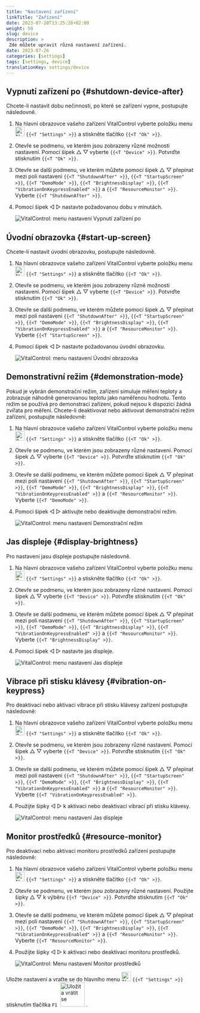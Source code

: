 ```yaml
---
title: "Nastavení zařízení"
linkTitle: "Zařízení"
date: 2023-07-28T13:25:28+02:00
weight: 50
slug: device
description: >
 Zde můžete upravit různá nastavení zařízení.
date: 2023-07-26
categories: [settings]
tags: [settings, device]
translationKey: settings/device
---
```

## Vypnutí zařízení po {#shutdown-device-after}
Chcete-li nastavit dobu nečinnosti, po které se zařízení vypne, postupujte následovně.

1. Na hlavní obrazovce vašeho zařízení VitalControl vyberte položku menu <img src="/icons/gear.svg" width="25" align="bottom" alt="Nastavení" /> `{{<T "Settings" >}}` a stiskněte tlačítko `{{<T "Ok" >}}`.

2. Otevře se podmenu, ve kterém jsou zobrazeny různé možnosti nastavení. Pomocí šipek △ ▽ vyberte `{{<T "Device" >}}`. Potvrďte stisknutím `{{<T "Ok" >}}`.

3. Otevře se další podmenu, ve kterém můžete pomocí šipek △ ▽ přepínat mezi poli nastavení `{{<T "ShutdownAfter" >}}`, `{{<T "StartupScreen" >}}`, `{{<T "DemoMode" >}}`, `{{<T "BrightnessDisplay" >}}`, `{{<T "VibrationOnKeypressEnabled" >}}` a `{{<T "ResourceMonitor" >}}`. Vyberte `{{<T "ShutdownAfter" >}}`.

4. Pomocí šipek ◁ ▷ nastavte požadovanou dobu v minutách.

    ![VitalControl: menu nastavení Vypnutí zařízení po](../images/shutdowndeviceafter.png "Vypnutí zařízení po")

## Úvodní obrazovka {#start-up-screen}

Chcete-li nastavit úvodní obrazovku, postupujte následovně.

1. Na hlavní obrazovce vašeho zařízení VitalControl vyberte položku menu <img src="/icons/gear.svg" width="25" align="bottom" alt="Nastavení" /> `{{<T "Settings" >}}` a stiskněte tlačítko `{{<T "Ok" >}}`.

2. Otevře se podmenu, ve kterém jsou zobrazeny různé možnosti nastavení. Pomocí šipek △ ▽ vyberte `{{<T "Device" >}}`. Potvrďte stisknutím `{{<T "Ok" >}}`.

3. Otevře se další podmenu, ve kterém můžete pomocí šipek △ ▽ přepínat mezi poli nastavení `{{<T "ShutdownAfter" >}}`, `{{<T "StartupScreen" >}}`, `{{<T "DemoMode" >}}`, `{{<T "BrightnessDisplay" >}}`, `{{<T "VibrationOnKeypressEnabled" >}}` a `{{<T "ResourceMonitor" >}}`. Vyberte `{{<T "StartupScreen" >}}`.

4. Pomocí šipek ◁ ▷ nastavte požadovanou úvodní obrazovku.

    ![VitalControl: menu nastavení Úvodní obrazovka](../images/startupscreen.png "Úvodní obrazovka")

## Demonstrativní režim {#demonstration-mode}

Pokud je vybrán demonstrační režim, zařízení simuluje měření teploty a zobrazuje náhodně generovanou teplotu jako naměřenou hodnotu. Tento režim se používá pro demonstraci zařízení, pokud nejsou k dispozici žádná zvířata pro měření. Chcete-li deaktivovat nebo aktivovat demonstrační režim zařízení, postupujte následovně:


1. Na hlavní obrazovce vašeho zařízení VitalControl vyberte položku menu <img src="/icons/gear.svg" width="25" align="bottom" alt="Settings" /> `{{<T "Settings" >}}` a stiskněte tlačítko `{{<T "Ok" >}}`.

2. Otevře se podmenu, ve kterém jsou zobrazeny různé nastavení. Pomocí šipek △ ▽ vyberte `{{<T "Device" >}}`. Potvrďte stisknutím `{{<T "Ok" >}}`.

3. Otevře se další podmenu, ve kterém můžete pomocí šipek △ ▽ přepínat mezi poli nastavení `{{<T "ShutdownAfter" >}}`, `{{<T "StartupScreen" >}}`, `{{<T "DemoMode" >}}`, `{{<T "BrightnessDisplay" >}}`, `{{<T "VibrationOnKeypressEnabled" >}}` a `{{<T "ResourceMonitor" >}}`. Vyberte `{{<T "DemoMode" >}}`.

4. Pomocí šipek ◁ ▷ aktivujte nebo deaktivujte demonstrační režim.

    ![VitalControl: menu nastavení Demonstrační režim](../images/demonstrationmode.png "Demonstrační režim")

## Jas displeje {#display-brightness}

Pro nastavení jasu displeje postupujte následovně.

1. Na hlavní obrazovce vašeho zařízení VitalControl vyberte položku menu <img src="/icons/gear.svg" width="25" align="bottom" alt="Settings" /> `{{<T "Settings" >}}` a stiskněte tlačítko `{{<T "Ok" >}}`.

2. Otevře se podmenu, ve kterém jsou zobrazeny různé nastavení. Pomocí šipek △ ▽ vyberte `{{<T "Device" >}}`. Potvrďte stisknutím `{{<T "Ok" >}}`.

3. Otevře se další podmenu, ve kterém můžete pomocí šipek △ ▽ přepínat mezi poli nastavení `{{<T "ShutdownAfter" >}}`, `{{<T "StartupScreen" >}}`, `{{<T "DemoMode" >}}`, `{{<T "BrightnessDisplay" >}}`, `{{<T "VibrationOnKeypressEnabled" >}}` a `{{<T "ResourceMonitor" >}}`. Vyberte `{{<T "BrightnessDisplay" >}}`.

4. Pomocí šipek ◁ ▷ nastavte jas displeje.

    ![VitalControl: menu nastavení Jas displeje](../images/displaybrightness.png "Jas displeje")

## Vibrace při stisku klávesy {#vibration-on-keypress}

Pro deaktivaci nebo aktivaci vibrace při stisku klávesy zařízení postupujte následovně:

1. Na hlavní obrazovce vašeho zařízení VitalControl vyberte položku menu <img src="/icons/gear.svg" width="25" align="bottom" alt="Settings" /> `{{<T "Settings" >}}` a stiskněte tlačítko `{{<T "Ok" >}}`.

2. Otevře se podmenu, ve kterém jsou zobrazeny různé nastavení. Pomocí šipek △ ▽ vyberte `{{<T "Device" >}}`. Potvrďte stisknutím `{{<T "Ok" >}}`.

3. Otevře se další podmenu, ve kterém můžete pomocí šipek △ ▽ přepínat mezi poli nastavení `{{<T "ShutdownAfter" >}}`, `{{<T "StartupScreen" >}}`, `{{<T "DemoMode" >}}`, `{{<T "BrightnessDisplay" >}}`, `{{<T "VibrationOnKeypressEnabled" >}}` a `{{<T "ResourceMonitor" >}}`. Vyberte `{{<T "VibrationOnKeypressEnabled" >}}`.


4. Použijte šipky ◁ ▷ k aktivaci nebo deaktivaci vibrací při stisku klávesy.

    ![VitalControl: menu nastavení Jas displeje](../images/vibrationonkeypress.png "Jas displeje")

## Monitor prostředků {#resource-monitor}

Pro deaktivaci nebo aktivaci monitoru prostředků zařízení postupujte následovně:

1. Na hlavní obrazovce vašeho zařízení VitalControl vyberte položku menu <img src="/icons/gear.svg" width="25" align="bottom" alt="Nastavení" /> `{{<T "Settings" >}}` a stiskněte tlačítko `{{<T "Ok" >}}`.

2. Otevře se podmenu, ve kterém jsou zobrazeny různé nastavení. Použijte šipky △ ▽ k výběru `{{<T "Device" >}}`. Potvrďte stisknutím `{{<T "Ok" >}}`.

3. Otevře se další podmenu, ve kterém můžete pomocí šipek △ ▽ přepínat mezi poli nastavení `{{<T "ShutdownAfter" >}}`, `{{<T "StartupScreen" >}}`, `{{<T "DemoMode" >}}`, `{{<T "BrightnessDisplay" >}}`, `{{<T "VibrationOnKeypressEnabled" >}}` a `{{<T "ResourceMonitor" >}}`. Vyberte `{{<T "ResourceMonitor" >}}`.

4. Použijte šipky ◁ ▷ k aktivaci nebo deaktivaci monitoru prostředků.

    ![VitalControl: Menu nastavení Monitor prostředků](../images/resourcemonitor.png "Monitor prostředků")

Uložte nastavení a vraťte se do hlavního menu <img src="/icons/gear.svg" width="25" align="bottom" alt="Nastavení" /> `{{<T "Settings" >}}` stisknutím tlačítka `F1` &nbsp;<img src="/icons/footer/save_exit.svg" width="65" align="bottom" alt="Uložit a vrátit se" />&nbsp;.
